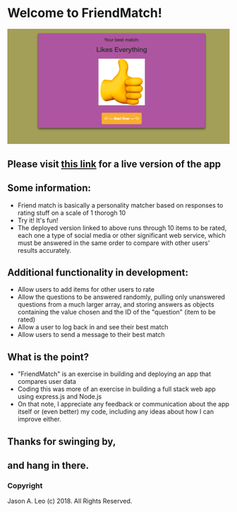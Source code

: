 # Welcome to FriendMatch!
![picture of thumbsup](/app/public/images/FriendMatch.png)
## Please visit [this link](https://warm-beyond-67051.herokuapp.com/) for a live version of the app
## Some information:
* Friend match is basically a personality matcher based on responses to rating stuff on a scale of 1 thorogh 10
* Try it! It's fun!
* The deployed version linked to above runs through 10 items to be rated, each one a type of social media or other significant web service, which must be answered in the same order to compare with other users' results accurately.
## Additional functionality in development:
* Allow users to add items for other users to rate
* Allow the questions to be answered randomly, pulling only unanswered questions from a much larger array, and storing answers as objects containing the value chosen and the ID of the "question" (item to be rated)
* Allow a user to log back in and see their best match
* Allow users to send a message to their best match
## What is the point?
* "FriendMatch" is an exercise in building and deploying an app that compares user data
* Coding this was more of an exercise in building a full stack web app using express.js and Node.js
* On that note, I appreciate any feedback or communication about the app itself or (even better) my code, including any ideas about how I can improve either.
## Thanks for swinging by, 
## and hang in there.
### Copyright
Jason A. Leo (c) 2018. All Rights Reserved.